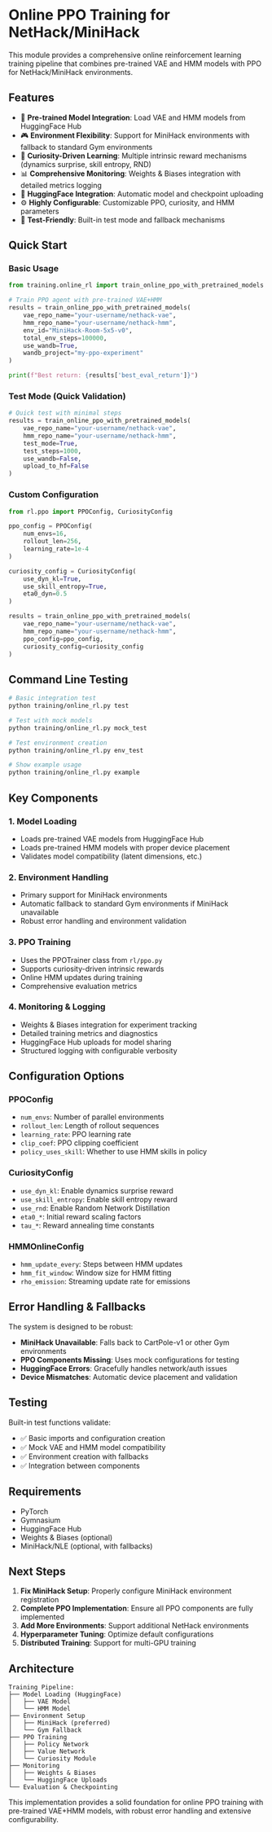 # Online PPO Training for NetHack/MiniHack

This module provides a comprehensive online reinforcement learning training pipeline that combines pre-trained VAE and HMM models with PPO for NetHack/MiniHack environments.

## Features

- 🎯 **Pre-trained Model Integration**: Load VAE and HMM models from HuggingFace Hub
- 🎮 **Environment Flexibility**: Support for MiniHack environments with fallback to standard Gym environments
- 🧠 **Curiosity-Driven Learning**: Multiple intrinsic reward mechanisms (dynamics surprise, skill entropy, RND)
- 📊 **Comprehensive Monitoring**: Weights & Biases integration with detailed metrics logging
- 🤗 **HuggingFace Integration**: Automatic model and checkpoint uploading
- ⚙️ **Highly Configurable**: Customizable PPO, curiosity, and HMM parameters
- 🧪 **Test-Friendly**: Built-in test mode and fallback mechanisms

## Quick Start

### Basic Usage

```python
from training.online_rl import train_online_ppo_with_pretrained_models

# Train PPO agent with pre-trained VAE+HMM
results = train_online_ppo_with_pretrained_models(
    vae_repo_name="your-username/nethack-vae",
    hmm_repo_name="your-username/nethack-hmm",
    env_id="MiniHack-Room-5x5-v0",
    total_env_steps=100000,
    use_wandb=True,
    wandb_project="my-ppo-experiment"
)

print(f"Best return: {results['best_eval_return']}")
```

### Test Mode (Quick Validation)

```python
# Quick test with minimal steps
results = train_online_ppo_with_pretrained_models(
    vae_repo_name="your-username/nethack-vae", 
    hmm_repo_name="your-username/nethack-hmm",
    test_mode=True,
    test_steps=1000,
    use_wandb=False,
    upload_to_hf=False
)
```

### Custom Configuration

```python
from rl.ppo import PPOConfig, CuriosityConfig

ppo_config = PPOConfig(
    num_envs=16,
    rollout_len=256,
    learning_rate=1e-4
)

curiosity_config = CuriosityConfig(
    use_dyn_kl=True,
    use_skill_entropy=True,
    eta0_dyn=0.5
)

results = train_online_ppo_with_pretrained_models(
    vae_repo_name="your-username/nethack-vae",
    hmm_repo_name="your-username/nethack-hmm", 
    ppo_config=ppo_config,
    curiosity_config=curiosity_config
)
```

## Command Line Testing

```bash
# Basic integration test
python training/online_rl.py test

# Test with mock models
python training/online_rl.py mock_test

# Test environment creation
python training/online_rl.py env_test

# Show example usage
python training/online_rl.py example
```

## Key Components

### 1. Model Loading
- Loads pre-trained VAE models from HuggingFace Hub
- Loads pre-trained HMM models with proper device placement
- Validates model compatibility (latent dimensions, etc.)

### 2. Environment Handling
- Primary support for MiniHack environments
- Automatic fallback to standard Gym environments if MiniHack unavailable
- Robust error handling and environment validation

### 3. PPO Training
- Uses the PPOTrainer class from `rl/ppo.py`
- Supports curiosity-driven intrinsic rewards
- Online HMM updates during training
- Comprehensive evaluation metrics

### 4. Monitoring & Logging
- Weights & Biases integration for experiment tracking
- Detailed training metrics and diagnostics
- HuggingFace Hub uploads for model sharing
- Structured logging with configurable verbosity

## Configuration Options

### PPOConfig
- `num_envs`: Number of parallel environments
- `rollout_len`: Length of rollout sequences
- `learning_rate`: PPO learning rate
- `clip_coef`: PPO clipping coefficient
- `policy_uses_skill`: Whether to use HMM skills in policy

### CuriosityConfig  
- `use_dyn_kl`: Enable dynamics surprise reward
- `use_skill_entropy`: Enable skill entropy reward
- `use_rnd`: Enable Random Network Distillation
- `eta0_*`: Initial reward scaling factors
- `tau_*`: Reward annealing time constants

### HMMOnlineConfig
- `hmm_update_every`: Steps between HMM updates
- `hmm_fit_window`: Window size for HMM fitting
- `rho_emission`: Streaming update rate for emissions

## Error Handling & Fallbacks

The system is designed to be robust:

- **MiniHack Unavailable**: Falls back to CartPole-v1 or other Gym environments
- **PPO Components Missing**: Uses mock configurations for testing
- **HuggingFace Errors**: Gracefully handles network/auth issues
- **Device Mismatches**: Automatic device placement and validation

## Testing

Built-in test functions validate:
- ✅ Basic imports and configuration creation
- ✅ Mock VAE and HMM model compatibility
- ✅ Environment creation with fallbacks
- ✅ Integration between components

## Requirements

- PyTorch
- Gymnasium
- HuggingFace Hub
- Weights & Biases (optional)
- MiniHack/NLE (optional, with fallbacks)

## Next Steps

1. **Fix MiniHack Setup**: Properly configure MiniHack environment registration
2. **Complete PPO Implementation**: Ensure all PPO components are fully implemented
3. **Add More Environments**: Support additional NetHack environments
4. **Hyperparameter Tuning**: Optimize default configurations
5. **Distributed Training**: Support for multi-GPU training

## Architecture

```
Training Pipeline:
├── Model Loading (HuggingFace)
│   ├── VAE Model
│   └── HMM Model  
├── Environment Setup
│   ├── MiniHack (preferred)
│   └── Gym Fallback
├── PPO Training
│   ├── Policy Network
│   ├── Value Network
│   └── Curiosity Module
├── Monitoring
│   ├── Weights & Biases
│   └── HuggingFace Uploads
└── Evaluation & Checkpointing
```

This implementation provides a solid foundation for online PPO training with pre-trained VAE+HMM models, with robust error handling and extensive configurability.

